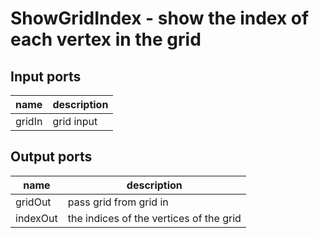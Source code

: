 [headline]:<>
ShowGridIndex - show the index of each vertex in the grid
=========================================================
[headline]:<>
[inputPorts]:<>
Input ports
-----------
|name|description|
|-|-|
|gridIn|grid input|


[inputPorts]:<>
[outputPorts]:<>
Output ports
------------
|name|description|
|-|-|
|gridOut|pass grid from grid in|
|indexOut|the indices of the vertices of the grid|


[outputPorts]:<>
[parameters]:<>

[parameters]:<>
